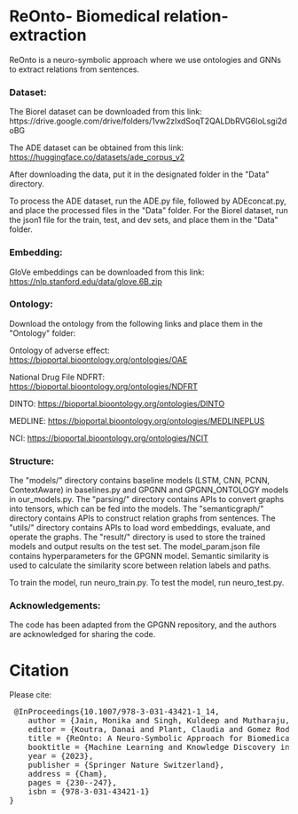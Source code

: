# ReOnto- Biomedical relation-extraction
ReOnto is a neuro-symbolic approach where we use ontologies and GNNs to extract relations from sentences.

<h3>Dataset:</h3>
The Biorel dataset can be downloaded from this link: https://drive.google.com/drive/folders/1vw2zIxdSoqT2QALDbRVG6loLsgi2doBG


The ADE dataset can be obtained from this link: https://huggingface.co/datasets/ade_corpus_v2

After downloading the data, put it in the designated folder in the "Data" directory.

To process the ADE dataset, run the ADE.py file, followed by ADEconcat.py, and place the processed files in the "Data" folder.
For the Biorel dataset, run the json1 file for the train, test, and dev sets, and place them in the "Data" folder.

<h3>Embedding:</h3>

GloVe embeddings can be downloaded from this link: https://nlp.stanford.edu/data/glove.6B.zip
<h3>Ontology:</h3>
Download the ontology from the following links and place them in the "Ontology" folder:

Ontology of adverse effect: https://bioportal.bioontology.org/ontologies/OAE

National Drug File NDFRT: https://bioportal.bioontology.org/ontologies/NDFRT

DINTO: https://bioportal.bioontology.org/ontologies/DINTO

MEDLINE: https://bioportal.bioontology.org/ontologies/MEDLINEPLUS

NCI: https://bioportal.bioontology.org/ontologies/NCIT

<h3>Structure:</h3>
The "models/" directory contains baseline models (LSTM, CNN, PCNN, ContextAware) in baselines.py and GPGNN and GPGNN_ONTOLOGY models in our_models.py.
The "parsing/" directory contains APIs to convert graphs into tensors, which can be fed into the models.
The "semanticgraph/" directory contains APIs to construct relation graphs from sentences.
The "utils/" directory contains APIs to load word embeddings, evaluate, and operate the graphs.
The "result/" directory is used to store the trained models and output results on the test set.
The model_param.json file contains hyperparameters for the GPGNN model.
Semantic similarity is used to calculate the similarity score between relation labels and paths.

To train the model, run neuro_train.py.
To test the model, run neuro_test.py.

<h3>Acknowledgements:</h3>
The code has been adapted from the GPGNN repository, and the authors are acknowledged for sharing the code.

<h1>Citation</h1>
<p>Please cite:</p>
<pre>
 @InProceedings{10.1007/978-3-031-43421-1_14,
    author = {Jain, Monika and Singh, Kuldeep and Mutharaju, Raghava},
    editor = {Koutra, Danai and Plant, Claudia and Gomez Rodriguez, Manuel and Baralis, Elena and Bonchi, Francesco},
    title = {ReOnto: A Neuro-Symbolic Approach for Biomedical Relation Extraction},
    booktitle = {Machine Learning and Knowledge Discovery in Databases: Research Track},
    year = {2023},
    publisher = {Springer Nature Switzerland},
    address = {Cham},
    pages = {230--247},
    isbn = {978-3-031-43421-1}
}
</pre>


